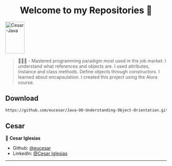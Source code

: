 <h1 align="center">Welcome to my Repositories 🤝</h1>
<p>
   <img align="center" alt="Cesar-Java" height="100" width="60" src="https://cdn.jsdelivr.net/gh/devicons/devicon/icons/java/java-original.svg">
</p>

> 🌱👨‍💻 - Mastered programming paradigm most used in the job market. I understand what references and objects are. I used attributes, instance and class methods. Define objects through constructors. I learned about encapsulation. I created this project using the Alura course.


## Download

```sh
https://github.com/eucesar/Java-OO-Understanding-Object-Orientation.git
```

## Cesar

👤 **Cesar Iglesias**

* Github: [@eucesar](https://github.com/eucesar)
* LinkedIn: [@Cesar Iglesias](https://www.linkedin.com/in/cesar-iglesias-tecnologia/)

***
